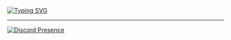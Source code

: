[![Typing SVG](https://readme-typing-svg.demolab.com?font=Rubik&duration=3000&pause=2000&color=F0F0F0&center=true&vCenter=true&repeat=false&width=435&lines=Hi%2C+I'm+Collin;I+like+to+code+Things+with+Python;Oh+and+I+also+use+HTML%2C+CSS+and+Javascript)](https://git.io/typing-svg)

---

[![Discord Presence](https://lanyard.cnrad.dev/api/659109458542067714)](https://discord.com/users/659109458542067714)
